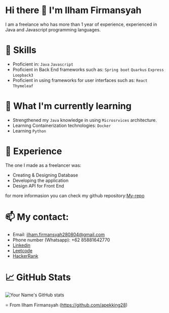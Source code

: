 # Hi there 👋 I'm Ilham Firmansyah
I am a freelance who has more than 1 year of experience, experienced in Java and Javascript programming languages.

<!--
**apekking28/apekking28** is a ✨ _special_ ✨ repository because its `README.md` (this file) appears on your GitHub profile.

Here are some ideas to get you started:

- 🔭 I’m currently working on ...
- 🌱 I’m currently learning ...
- 👯 I’m looking to collaborate on ...
- 🤔 I’m looking for help with ...
- 💬 Ask me about ...
- 📫 How to reach me: ...
- 😄 Pronouns: ...
- ⚡ Fun fact: ...
-->

# 🚀 Skills
- Proficient in: `Java` `Javascript`
- Proficient in Back End frameworks such as: `Spring boot` `Quarkus` `Express` `Loopback3`
- Proficient in using frameworks for user interfaces such as: `React` `Thymeleaf`
  

# 🌱 What I'm currently learning
- Strengthened my `Java` knowledge in using `Microsrvices` architecture.
- Learning Containerization technologies: `Docker`
- Learning `Python` 

# 💼 Experience
The one I made as a freelancer was:
- Creating & Designing Database
- Developing the application
- Design API for Front End

for more informasion you can check my github repository:[My-repo](https://github.com/apekking28?tab=repositories)

# 📫 My contact:
- Email: ilham.firmansyah280804@gmail.com
- Phone number (Whatsapp): +62 85881642770
- [Linkedin](https://www.linkedin.com/in/ilham-firmansyah-61a91b20b/)
- [Leetcode](https://leetcode.com/Ilham28/)
- [HackerRank](https://www.hackerrank.com/apekking28?hr_r=1)
  
# 📈 GitHub Stats
![Your Name's GitHub stats](https://github-readme-stats.vercel.app/api?username=apekking28&show_icons=true&theme=radical)

⭐️ From Ilham Firmansyah (https://github.com/apekking28)




